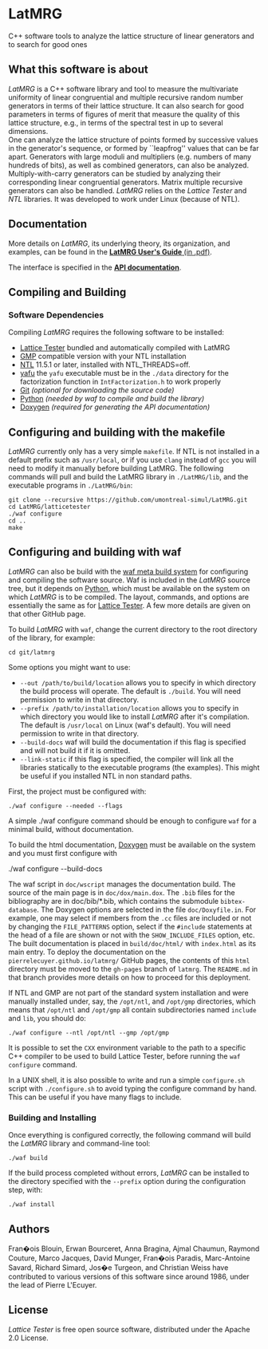 # LatMRG

C++ software tools to analyze the lattice structure of linear generators 
and to search for good ones 

## What this software is about

*LatMRG* is a C++ software library and tool to measure the multivariate uniformity of 
linear congruential and multiple recursive random number generators in terms 
of their lattice structure. It can also search for good parameters in terms of figures of merit
that measure the quality of this lattice structure, e.g., in terms of the spectral test
in up to several dimensions.  
One can analyze the lattice structure of points formed by successive
values in the generator's sequence, or formed by ``leapfrog'' values that can be far apart.
Generators with large moduli and multipliers (e.g. numbers of many
hundreds of bits), as well as combined generators, can also be analyzed.
Multiply-with-carry generators can be studied by analyzing their
corresponding linear congruential generators. 
Matrix multiple recursive generators can also be handled.
*LatMRG* relies on the *Lattice Tester* and *NTL* libraries.
It was developed to work under Linux (because of NTL). 

## Documentation

More details on _LatMRG_, its underlying theory, its organization, and examples, can be found in the 
[**LatMRG User's Guide** (in .pdf)](https://www-labs.iro.umontreal.ca/~lecuyer/guides/latmrg-guide.pdf).
[](http://umontreal-simul.github.io/latmrg/)

The interface is specified in the 
[**API documentation**](http://pierrelecuyer.github.io/latmrg/namespaces.html).

## Compiling and Building

### Software Dependencies

Compiling *LatMRG* requires the following software to be installed:

* [Lattice Tester](https://github.com/umontreal-simul/lattester)
  bundled and automatically compiled with LatMRG
* [GMP](https://gmplib.org/) compatible version with your NTL installation
* [NTL](http://www.shoup.net/ntl/index.html) 11.5.1 or later, installed with NTL_THREADS=off.
* [yafu](https://sourceforge.net/projects/yafu/) the `yafu` executable must be in the `./data`
  directory for the factorization function in `IntFactorization.h` to work properly
* [Git](http://git-scm.com/) *(optional for downloading the source code)*
* [Python](https://www.python.org/) *(needed by waf to compile and build the library)*
* [Doxygen](http://www.stack.nl/~dimitri/doxygen/) *(required for generating
  the API documentation)*

## Configuring and building with the makefile

_LatMRG_ currently only has a very simple `makefile`. If NTL is not installed in a
default prefix such as `/usr/local`, or if you use `clang` instead of `gcc` you
will need to modify it manually before building LatMRG. The following commands
will pull and build the LatMRG library in `./LatMRG/lib`, and the executable
programs in `./LatMRG/bin`:

```
git clone --recursive https://github.com/umontreal-simul/LatMRG.git
cd LatMRG/latticetester
./waf configure
cd ..
make
```

## Configuring and building with waf

_LatMRG_ can also be build with the
[waf meta build system](https://code.google.com/p/waf/) for configuring and
compiling the software source. Waf is included in the *LatMRG* source 
tree, but it depends on [Python](http://python.org/download), which must be 
available on the system on which *LatMRG* is to be compiled.
The layout, commands, and options are essentially the same as for
[Lattice Tester](https://github.com/umontreal-simul/lattester).
A few more details are given on that other GitHub page.  

To build *LatMRG* with `waf`, change the current directory to the root directory of 
the library, for example:

    cd git/latmrg

Some options you might want to use:
- `--out /path/to/build/location` allows you to specify in which directory the
  build process will operate. The default is `./build`. You will need permission
  to write in that directory.
- `--prefix /path/to/installation/location` allows you to specify in which 
  directory you would like to install *LatMRG* after it's compilation.
  The default is `/usr/local` on Linux (waf's default). You will need permission
  to write in that directory.
- `--build-docs` waf will build the documentation if this flag is specified and 
  will not build it if it is omitted.
- `--link-static` if this flag is specified, the compiler will link all the 
  libraries statically to the executable programs (the examples). 
  This might be useful if you installed NTL in non standard paths.

First, the project must be configured with:

	./waf configure --needed --flags

A simple 
    ./waf configure
command should be enough to configure `waf` for a minimal build, without documentation. 

To build the html documentation, 
[Doxygen](http://www.stack.nl/~dimitri/doxygen/) must be available on the system
and you must first configure with

   ./waf configure --build-docs

The waf script in `doc/wscript` manages the documentation build. 
The source of the main page is in `doc/dox/main.dox`.
The `.bib` files for the bibliography are in doc/bib/*.bib, which contains the submodule `bibtex-database`. 
The Doxygen options are selected in the file `doc/Doxyfile.in`. For example, one may select if members from the `.cc` files are included or not
by changing the `FILE_PATTERNS` option, select if the `#include` statements at the head of a file
are shown or not with the `SHOW_INCLUDE_FILES` option, etc. 
The built documentation is placed in `build/doc/html/` with `index.html` as its main entry.
To deploy the documentation on the `pierrelecuyer.github.io/latmrg/` GitHub pages,
the contents of this `html` directory must be moved to the `gh-pages` branch of `latmrg`. 
The `README.md` in that branch provides more details on how to proceed for this deployment.

If NTL and GMP are not part of the standard system installation and were
manually installed under, say, the `/opt/ntl`, and `/opt/gmp` directories,
which means that `/opt/ntl` and `/opt/gmp` all contain subdirectories named
`include` and `lib`, you should do:

    ./waf configure --ntl /opt/ntl --gmp /opt/gmp

It is possible to set the `CXX` environment variable to the path to a specific
C++ compiler to be used to build Lattice Tester, before running the `waf configure` command.

In a UNIX shell, it is also possible to write and run a simple `configure.sh`
script with `./configure.sh` to avoid typing the configure command by hand. 
This can be useful if you have many flags to include.

### Building and Installing

Once everything is configured correctly, the following command will build the
*LatMRG* library and command-line tool:

    ./waf build

If the build process completed without errors, *LatMRG* can be installed to the
directory specified with the `--prefix` option during the configuration step, with:

    ./waf install

## Authors

Fran�ois Blouin, Erwan Bourceret, Anna Bragina, Ajmal Chaumun, 
Raymond Couture, Marco Jacques, David Munger, Fran�ois Paradis, Marc-Antoine Savard, Richard Simard, 
Jos�e Turgeon, and Christian Weiss
have contributed to various versions of this software since around 1986,
under the lead of Pierre L'Ecuyer.

## License

_Lattice Tester_ is free open source software, distributed under the Apache 2.0 License.

